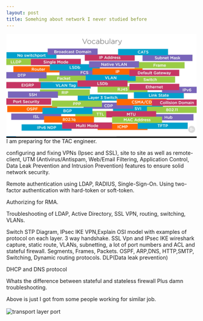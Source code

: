 ```yaml
---
layout: post
title: Somehing about network I never studied before
---
```

<img src="/img/posts/voc.png" alt="network stuff" align="center"/>
I am preparing for the TAC engineer.

configuring and fixing VPNs (Ipsec and SSL), site to site as well as remote-client, UTM (Antivirus/Antispam, Web/Email Filtering, Application Control, Data Leak Prevention and Intrusion Prevention) features to ensure solid network security.


Remote authentication using LDAP, RADIUS, Single-Sign-On. Using two-factor authentication with hard-token or soft-token.

Authorizing for RMA.

Troubleshooting of LDAP, Active Directory, SSL VPN, routing, switching, VLANs.

Switch STP Diagram, IPsec IKE VPN,Explain OSI model with examples of protocol on each layer. 3 way handshake. SSL Vpn and IPsec IKE wireshark capture, static route, VLANs, subnetting, a lot of port numbers and ACL and stateful firewall. Segments, Frames, Packets. OSPF, ARP,DNS, HTTP,SMTP, Switching, Dynamic routing protocols. DLP(Data leak prevention)

DHCP and DNS protocol

Whats the difference between stateful and stateless firewall
Plus damn troubleshooting.

Above is just I got from some people working for similar job.

<img src="/img/port_num.png" alt="transport layer port" align="center"/>

